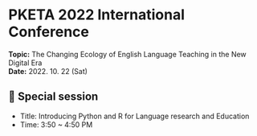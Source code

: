 # PKETA 2022 International Conference
**Topic:** The Changing Ecology of English Language Teaching in the New Digital Era  
**Date:** 2022. 10. 22 (Sat)


## 🔹 Special session
* Title: Introducing Python and R for Language research and Education
* Time: 3:50 ~ 4:50 PM


